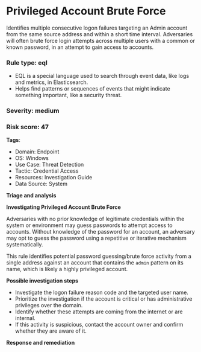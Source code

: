 # Privileged Account Brute Force

Identifies multiple consecutive logon failures targeting an Admin account from the same source address and within a short time interval. Adversaries will often brute force login attempts across multiple users with a common or known password, in an attempt to gain access to accounts.

### **Rule type**: eql
- EQL is a special language used to search through event data, like logs and metrics, in Elasticsearch.
- Helps find patterns or sequences of events that might indicate something important, like a security threat.

### **Severity**: medium

### **Risk score**: 47


**Tags**:

- Domain: Endpoint
- OS: Windows
- Use Case: Threat Detection
- Tactic: Credential Access
- Resources: Investigation Guide
- Data Source: System


**Triage and analysis**

**Investigating Privileged Account Brute Force**

Adversaries with no prior knowledge of legitimate credentials within the system or environment may guess passwords to attempt access to accounts. Without knowledge of the password for an account, an adversary may opt to guess the password using a repetitive or iterative mechanism systematically.

This rule identifies potential password guessing/brute force activity from a single address against an account that contains the `admin` pattern on its name, which is likely a highly privileged account.

**Possible investigation steps**

- Investigate the logon failure reason code and the targeted user name.
- Prioritize the investigation if the account is critical or has administrative privileges over the domain.
- Identify whether these attempts are coming from the internet or are internal.
- If this activity is suspicious, contact the account owner and confirm whether they are aware of it.


**Response and remediation**

